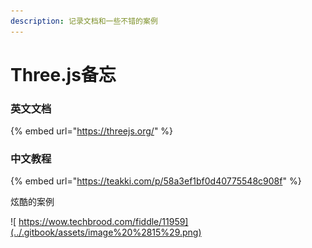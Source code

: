 ```yaml
---
description: 记录文档和一些不错的案例
---
```


# Three.js备忘

### 英文文档

{% embed url="https://threejs.org/" %}

### 中文教程

{% embed url="https://teakki.com/p/58a3ef1bf0d40775548c908f" %}

炫酷的案例

![ &#x200B;https://wow.techbrood.com/fiddle/11959](../.gitbook/assets/image%20%2815%29.png)





